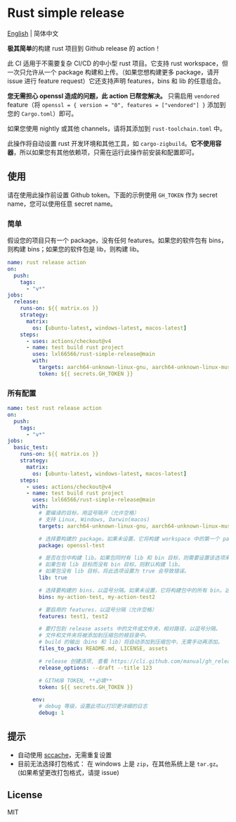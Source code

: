 # Rust simple release

[English](../README.md) | 简体中文

**极其简单**的构建 rust 项目到 Github release 的 action！

此 CI 适用于不需要复杂 CI/CD 的中小型 rust 项目。它支持 rust workspace，但一次只允许从一个 package 构建和上传。（如果您想构建更多 package，请开 issue 进行 feature request）它还支持声明 features，bins 和 lib 的任意组合。

**您无需担心 openssl 造成的问题，此 action 已帮您解决。** 只需启用 `vendored` feature（将 `openssl = { version = "0", features = ["vendored"] }` 添加到您的 `Cargo.toml`）即可。

如果您使用 nightly 或其他 channels，请将其添加到 `rust-toolchain.toml` 中。

此操作将自动设置 rust 开发环境和其他工具，如 `cargo-zigbuild`。**它不使用容器**，所以如果您有其他依赖项，只需在运行此操作前安装和配置即可。

## 使用

请在使用此操作前设置 Github token。下面的示例使用 `GH_TOKEN` 作为 secret name，您可以使用任意 secret name。

### 简单

假设您的项目只有一个 package，没有任何 features。如果您的软件包有 bins，则构建 bins；如果您的软件包是 lib，则构建 lib。

```yaml
name: rust release action
on:
  push:
    tags:
      - "v*"
jobs:
  release:
    runs-on: ${{ matrix.os }}
    strategy:
      matrix:
        os: [ubuntu-latest, windows-latest, macos-latest]
    steps:
      - uses: actions/checkout@v4
      - name: test build rust project
        uses: lxl66566/rust-simple-release@main
        with:
          targets: aarch64-unknown-linux-gnu, aarch64-unknown-linux-musl, x86_64-pc-windows-msvc, x86_64-unknown-linux-musl, x86_64-unknown-linux-gnu, aarch64-apple-darwin, x86_64-apple-darwin
          token: ${{ secrets.GH_TOKEN }}
```

### 所有配置

```yaml
name: test rust release action
on:
  push:
    tags:
      - "v*"
jobs:
  basic_test:
    runs-on: ${{ matrix.os }}
    strategy:
      matrix:
        os: [ubuntu-latest, windows-latest, macos-latest]
    steps:
      - uses: actions/checkout@v4
      - name: test build rust project
        uses: lxl66566/rust-simple-release@main
        with:
          # 要编译的目标，用逗号隔开（允许空格）
          # 支持 Linux, Windows, Darwin(macos)
          targets: aarch64-unknown-linux-gnu, aarch64-unknown-linux-musl, x86_64-pc-windows-msvc, x86_64-unknown-linux-musl, x86_64-unknown-linux-gnu, aarch64-apple-darwin, x86_64-apple-darwin

          # 选择要构建的 package。如果未设置，它将构建 workspace 中的第一个 package。
          package: openssl-test

          # 是否在包中构建 lib。如果包同时有 lib 和 bin 目标，则需要设置该选项来构建 lib，否则 lib 将被忽略，仅构建 bins。
          # 如果包有 lib 目标而没有 bin 目标，则默认构建 lib。
          # 如果包没有 lib 目标，将此选项设置为 true 会导致错误。
          lib: true

          # 选择要构建的 bins，以逗号分隔。如果未设置，它将构建包中的所有 bin。这个 `bins` 选项应该是 `Cargo.toml` 中声明的 bin 的子集。
          bins: my-action-test, my-action-test2

          # 要启用的 features，以逗号分隔（允许空格）
          features: test1, test2

          # 要打包到 release assets 中的文件或文件夹，相对路径，以逗号分隔。
          # 文件和文件夹将被添加到压缩包的根目录中。
          # build 的输出（bins 和 lib）将自动添加到压缩包中，无需手动再添加。
          files_to_pack: README.md, LICENSE, assets

          # release 创建选项, 查看 https://cli.github.com/manual/gh_release_create
          release_options: --draft --title 123

          # GITHUB TOKEN, **必填**
          token: ${{ secrets.GH_TOKEN }}

        env:
          # debug 等级，设置此项以打印更详细的日志
          debug: 1
```

## 提示

- 自动使用 [sccache](https://github.com/Mozilla-Actions/sccache-action)，无需重复设置
- 目前无法选择打包格式： 在 windows 上是 `zip`，在其他系统上是 `tar.gz`。(如果希望更改打包格式，请提 issue)

## License

MIT
